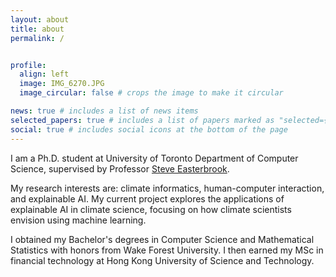 ```yaml
---
layout: about
title: about
permalink: /


profile:
  align: left
  image: IMG_6270.JPG
  image_circular: false # crops the image to make it circular

news: true # includes a list of news items
selected_papers: true # includes a list of papers marked as "selected={true}"
social: true # includes social icons at the bottom of the page
---
```


I am a Ph.D. student at University of Toronto Department of Computer Science, supervised by Professor [Steve Easterbrook](https://www.cs.toronto.edu/~sme/). 

My research interests are: climate informatics, human-computer interaction, and explainable AI. My current project explores the applications of explainable AI in climate science, focusing on how climate scientists envision using machine learning.

I obtained my Bachelor's degrees in Computer Science and Mathematical Statistics with honors from Wake Forest University. I then earned my MSc in financial technology at Hong Kong University of Science and Technology. 
